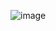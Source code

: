 ![image](https://user-images.githubusercontent.com/77496081/145511630-498d5008-73e7-44aa-8882-348859fdd2d6.png)
